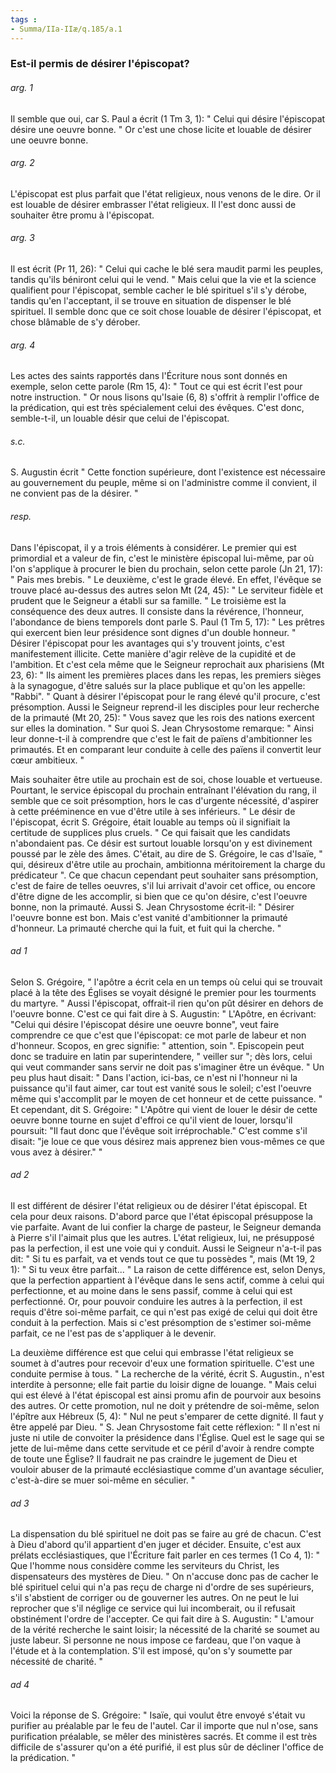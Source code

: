 ```yaml
---
tags : 
- Summa/IIa-IIæ/q.185/a.1
---
```


### Est-il permis de désirer l'épiscopat?

###### arg. 1
Il semble que oui, car S. Paul a écrit (1 Tm 3, 1): " Celui qui désire l'épiscopat désire une oeuvre bonne. " Or c'est une chose licite et louable de désirer une oeuvre bonne. 

###### arg. 2
L'épiscopat est plus parfait que l'état religieux, nous venons de le dire. Or il est louable de désirer embrasser l'état religieux. Il l'est donc aussi de souhaiter être promu à l'épiscopat. 

###### arg. 3
Il est écrit (Pr 11, 26): " Celui qui cache le blé sera maudit parmi les peuples, tandis qu'ils béniront celui qui le vend. " Mais celui que la vie et la science qualifient pour l'épiscopat, semble cacher le blé spirituel s'il s'y dérobe, tandis qu'en l'acceptant, il se trouve en situation de dispenser le blé spirituel. Il semble donc que ce soit chose louable de désirer l'épiscopat, et chose blâmable de s'y dérober. 

###### arg. 4
Les actes des saints rapportés dans l'Écriture nous sont donnés en exemple, selon cette parole (Rm 15, 4): " Tout ce qui est écrit l'est pour notre instruction. " Or nous lisons qu'Isaie (6, 8) s'offrit à remplir l'office de la prédication, qui est très spécialement celui des évêques. C'est donc, semble-t-il, un louable désir que celui de l'épiscopat. 

###### s.c.
S. Augustin écrit " Cette fonction supérieure, dont l'existence est nécessaire au gouvernement du peuple, même si on l'administre comme il convient, il ne convient pas de la désirer. " 

###### resp.
Dans l'épiscopat, il y a trois éléments à considérer. Le premier qui est primordial et a valeur de fin, c'est le ministère épiscopal lui-même, par où l'on s'applique à procurer le bien du prochain, selon cette parole (Jn 21, 17): " Pais mes brebis. " Le deuxième, c'est le grade élevé. En effet, l'évêque se trouve placé au-dessus des autres selon Mt (24, 45): " Le serviteur fidèle et prudent que le Seigneur a établi sur sa famille. " Le troisième est la conséquence des deux autres. Il consiste dans la révérence, l'honneur, l'abondance de biens temporels dont parle S. Paul (1 Tm 5, 17): " Les prêtres qui exercent bien leur présidence sont dignes d'un double honneur. " Désirer l'épiscopat pour les avantages qui s'y trouvent joints, c'est manifestement illicite. Cette manière d'agir relève de la cupidité et de l'ambition. Et c'est cela même que le Seigneur reprochait aux pharisiens (Mt 23, 6): " Ils aiment les premières places dans les repas, les premiers sièges à la synagogue, d'être salués sur la place publique et qu'on les appelle: "Rabbi". " Quant à désirer l'épiscopat pour le rang élevé qu'il procure, c'est présomption. Aussi le Seigneur reprend-il les disciples pour leur recherche de la primauté (Mt 20, 25): " Vous savez que les rois des nations exercent sur elles la domination. " Sur quoi S. Jean Chrysostome remarque: " Ainsi leur donne-t-il à comprendre que c'est le fait de païens d'ambitionner les primautés. Et en comparant leur conduite à celle des païens il convertit leur cœur ambitieux. " 

Mais souhaiter être utile au prochain est de soi, chose louable et vertueuse. Pourtant, le service épiscopal du prochain entraînant l'élévation du rang, il semble que ce soit présomption, hors le cas d'urgente nécessité, d'aspirer à cette prééminence en vue d'être utile à ses inférieurs. " Le désir de l'épiscopat, écrit S. Grégoire, était louable au temps où il signifiait la certitude de supplices plus cruels. " Ce qui faisait que les candidats n'abondaient pas. Ce désir est surtout louable lorsqu'on y est divinement poussé par le zèle des âmes. C'était, au dire de S. Grégoire, le cas d'Isaïe, " qui, désireux d'être utile au prochain, ambitionna méritoirement la charge du prédicateur ". Ce que chacun cependant peut souhaiter sans présomption, c'est de faire de telles oeuvres, s'il lui arrivait d'avoir cet office, ou encore d'être digne de les accomplir, si bien que ce qu'on désire, c'est l'oeuvre bonne, non la primauté. Aussi S. Jean Chrysostome écrit-il: " Désirer l'oeuvre bonne est bon. Mais c'est vanité d'ambitionner la primauté d'honneur. La primauté cherche qui la fuit, et fuit qui la cherche. " 

###### ad 1
Selon S. Grégoire, " l'apôtre a écrit cela en un temps où celui qui se trouvait placé à la tête des Églises se voyait désigné le premier pour les tourments du martyre. " Aussi l'épiscopat, offrait-il rien qu'on pût désirer en dehors de l'oeuvre bonne. C'est ce qui fait dire à S. Augustin: " L'Apôtre, en écrivant: "Celui qui désire l'épiscopat désire une oeuvre bonne", veut faire comprendre ce que c'est que l'épiscopat: ce mot parle de labeur et non d'honneur. Scopos, en grec signifie: " attention, soin ". Episcopein peut donc se traduire en latin par superintendere, " veiller sur "; dès lors, celui qui veut commander sans servir ne doit pas s'imaginer être un évêque. " Un peu plus haut disait: " Dans l'action, ici-bas, ce n'est ni l'honneur ni la puissance qu'il faut aimer, car tout est vanité sous le soleil; c'est l'oeuvre même qui s'accomplit par le moyen de cet honneur et de cette puissance. " Et cependant, dit S. Grégoire: " L'Apôtre qui vient de louer le désir de cette oeuvre bonne tourne en sujet d'effroi ce qu'il vient de louer, lorsqu'il poursuit: "Il faut donc que l'évêque soit irréprochable." C'est comme s'il disait: "je loue ce que vous désirez mais apprenez bien vous-mêmes ce que vous avez à désirer." " 

###### ad 2
Il est différent de désirer l'état religieux ou de désirer l'état épiscopal. Et cela pour deux raisons. D'abord parce que l'état épiscopal présuppose la vie parfaite. Avant de lui confier la charge de pasteur, le Seigneur demanda à Pierre s'il l'aimait plus que les autres. L'état religieux, lui, ne présupposé pas la perfection, il est une voie qui y conduit. Aussi le Seigneur n'a-t-il pas dit: " Si tu es parfait, va et vends tout ce que tu possèdes ", mais (Mt 19, 2 1): " Si tu veux être parfait... " La raison de cette différence est, selon Denys, que la perfection appartient à l'évêque dans le sens actif, comme à celui qui perfectionne, et au moine dans le sens passif, comme à celui qui est perfectionné. Or, pour pouvoir conduire les autres à la perfection, il est requis d'être soi-même parfait, ce qui n'est pas exigé de celui qui doit être conduit à la perfection. Mais si c'est présomption de s'estimer soi-même parfait, ce ne l'est pas de s'appliquer à le devenir. 

La deuxième différence est que celui qui embrasse l'état religieux se soumet à d'autres pour recevoir d'eux une formation spirituelle. C'est une conduite permise à tous. " La recherche de la vérité, écrit S. Augustin., n'est interdite à personne; elle fait partie du loisir digne de louange. " Mais celui qui est élevé à l'état épiscopal est ainsi promu afin de pourvoir aux besoins des autres. Or cette promotion, nul ne doit y prétendre de soi-même, selon l'épître aux Hébreux (5, 4): " Nul ne peut s'emparer de cette dignité. Il faut y être appelé par Dieu. " S. Jean Chrysostome fait cette réflexion: " Il n'est ni juste ni utile de convoiter la présidence dans l'Église. Quel est le sage qui se jette de lui-même dans cette servitude et ce péril d'avoir à rendre compte de toute une Église? Il faudrait ne pas craindre le jugement de Dieu et vouloir abuser de la primauté ecclésiastique comme d'un avantage séculier, c'est-à-dire se muer soi-même en séculier. " 

###### ad 3
La dispensation du blé spirituel ne doit pas se faire au gré de chacun. C'est à Dieu d'abord qu'il appartient d'en juger et décider. Ensuite, c'est aux prélats ecclésiastiques, que l'Écriture fait parler en ces termes (1 Co 4, 1): " Que l'homme nous considère comme les serviteurs du Christ, les dispensateurs des mystères de Dieu. " On n'accuse donc pas de cacher le blé spirituel celui qui n'a pas reçu de charge ni d'ordre de ses supérieurs, s'il s'abstient de corriger ou de gouverner les autres. On ne peut le lui reprocher que s'il néglige ce service qui lui incomberait, ou il refusait obstinément l'ordre de l'accepter. Ce qui fait dire à S. Augustin: " L'amour de la vérité recherche le saint loisir; la nécessité de la charité se soumet au juste labeur. Si personne ne nous impose ce fardeau, que l'on vaque à l'étude et à la contemplation. S'il est imposé, qu'on s'y soumette par nécessité de charité. " 

###### ad 4
Voici la réponse de S. Grégoire: " Isaïe, qui voulut être envoyé s'était vu purifier au préalable par le feu de l'autel. Car il importe que nul n'ose, sans purification préalable, se mêler des ministères sacrés. Et comme il est très difficile de s'assurer qu'on a été purifié, il est plus sûr de décliner l'office de la prédication. " 

